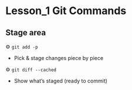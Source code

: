 # Lesson_1 Git Commands

## Stage area
⚙️ `git add -p`
- Pick & stage changes piece by piece

⚙️ `git diff --cached`
- Show what’s staged (ready to commit)
